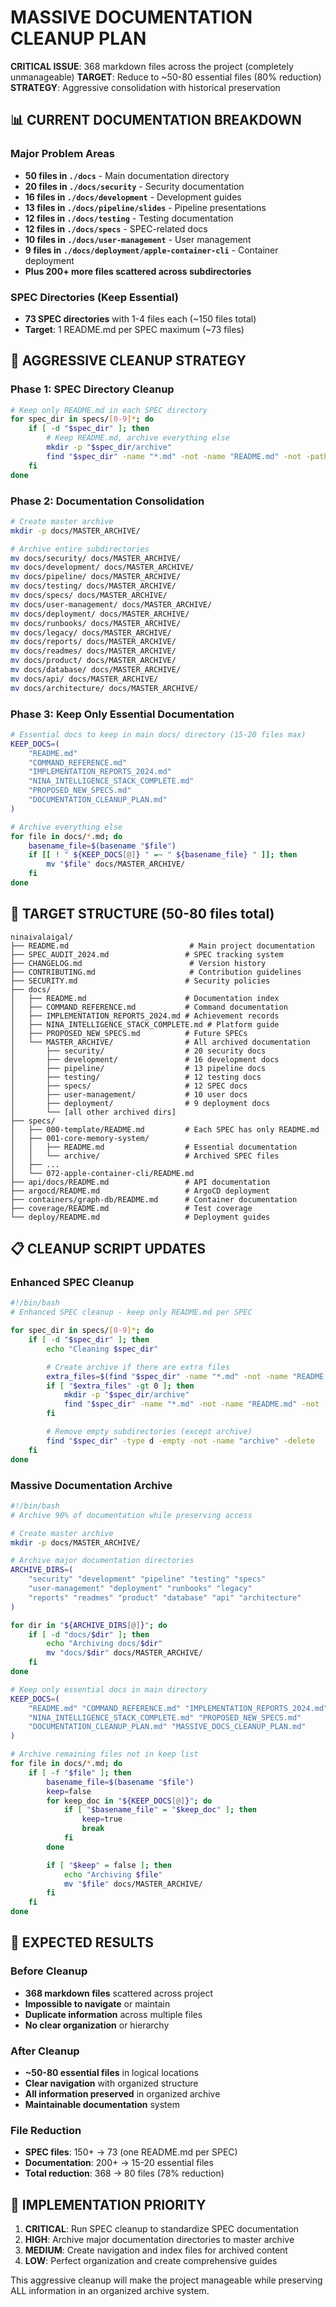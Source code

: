 # MASSIVE DOCUMENTATION CLEANUP PLAN

**CRITICAL ISSUE**: 368 markdown files across the project (completely unmanageable)
**TARGET**: Reduce to ~50-80 essential files (80% reduction)
**STRATEGY**: Aggressive consolidation with historical preservation

## 📊 **CURRENT DOCUMENTATION BREAKDOWN**

### **Major Problem Areas**
- **50 files in `./docs`** - Main documentation directory
- **20 files in `./docs/security`** - Security documentation
- **16 files in `./docs/development`** - Development guides
- **13 files in `./docs/pipeline/slides`** - Pipeline presentations
- **12 files in `./docs/testing`** - Testing documentation
- **12 files in `./docs/specs`** - SPEC-related docs
- **10 files in `./docs/user-management`** - User management
- **9 files in `./docs/deployment/apple-container-cli`** - Container deployment
- **Plus 200+ more files scattered across subdirectories**

### **SPEC Directories (Keep Essential)**
- **73 SPEC directories** with 1-4 files each (~150 files total)
- **Target**: 1 README.md per SPEC maximum (~73 files)

## 🚨 **AGGRESSIVE CLEANUP STRATEGY**

### **Phase 1: SPEC Directory Cleanup**
```bash
# Keep only README.md in each SPEC directory
for spec_dir in specs/[0-9]*; do
    if [ -d "$spec_dir" ]; then
        # Keep README.md, archive everything else
        mkdir -p "$spec_dir/archive"
        find "$spec_dir" -name "*.md" -not -name "README.md" -not -path "*/archive/*" -exec mv {} "$spec_dir/archive/" \;
    fi
done
```

### **Phase 2: Documentation Consolidation**
```bash
# Create master archive
mkdir -p docs/MASTER_ARCHIVE/

# Archive entire subdirectories
mv docs/security/ docs/MASTER_ARCHIVE/
mv docs/development/ docs/MASTER_ARCHIVE/
mv docs/pipeline/ docs/MASTER_ARCHIVE/
mv docs/testing/ docs/MASTER_ARCHIVE/
mv docs/specs/ docs/MASTER_ARCHIVE/
mv docs/user-management/ docs/MASTER_ARCHIVE/
mv docs/deployment/ docs/MASTER_ARCHIVE/
mv docs/runbooks/ docs/MASTER_ARCHIVE/
mv docs/legacy/ docs/MASTER_ARCHIVE/
mv docs/reports/ docs/MASTER_ARCHIVE/
mv docs/readmes/ docs/MASTER_ARCHIVE/
mv docs/product/ docs/MASTER_ARCHIVE/
mv docs/database/ docs/MASTER_ARCHIVE/
mv docs/api/ docs/MASTER_ARCHIVE/
mv docs/architecture/ docs/MASTER_ARCHIVE/
```

### **Phase 3: Keep Only Essential Documentation**
```bash
# Essential docs to keep in main docs/ directory (15-20 files max)
KEEP_DOCS=(
    "README.md"
    "COMMAND_REFERENCE.md"
    "IMPLEMENTATION_REPORTS_2024.md"
    "NINA_INTELLIGENCE_STACK_COMPLETE.md"
    "PROPOSED_NEW_SPECS.md"
    "DOCUMENTATION_CLEANUP_PLAN.md"
)

# Archive everything else
for file in docs/*.md; do
    basename_file=$(basename "$file")
    if [[ ! " ${KEEP_DOCS[@]} " =~ " ${basename_file} " ]]; then
        mv "$file" docs/MASTER_ARCHIVE/
    fi
done
```

## 🎯 **TARGET STRUCTURE (50-80 files total)**

```
ninaivalaigal/
├── README.md                           # Main project documentation
├── SPEC_AUDIT_2024.md                 # SPEC tracking system
├── CHANGELOG.md                        # Version history
├── CONTRIBUTING.md                     # Contribution guidelines
├── SECURITY.md                        # Security policies
├── docs/
│   ├── README.md                      # Documentation index
│   ├── COMMAND_REFERENCE.md           # Command documentation
│   ├── IMPLEMENTATION_REPORTS_2024.md # Achievement records
│   ├── NINA_INTELLIGENCE_STACK_COMPLETE.md # Platform guide
│   ├── PROPOSED_NEW_SPECS.md          # Future SPECs
│   └── MASTER_ARCHIVE/                # All archived documentation
│       ├── security/                  # 20 security docs
│       ├── development/               # 16 development docs
│       ├── pipeline/                  # 13 pipeline docs
│       ├── testing/                   # 12 testing docs
│       ├── specs/                     # 12 SPEC docs
│       ├── user-management/           # 10 user docs
│       ├── deployment/                # 9 deployment docs
│       └── [all other archived dirs]
├── specs/
│   ├── 000-template/README.md         # Each SPEC has only README.md
│   ├── 001-core-memory-system/
│   │   ├── README.md                  # Essential documentation
│   │   └── archive/                   # Archived SPEC files
│   ├── ...
│   └── 072-apple-container-cli/README.md
├── api/docs/README.md                 # API documentation
├── argocd/README.md                   # ArgoCD deployment
├── containers/graph-db/README.md      # Container documentation
├── coverage/README.md                 # Test coverage
└── deploy/README.md                   # Deployment guides
```

## 📋 **CLEANUP SCRIPT UPDATES**

### **Enhanced SPEC Cleanup**
```bash
#!/bin/bash
# Enhanced SPEC cleanup - keep only README.md per SPEC

for spec_dir in specs/[0-9]*; do
    if [ -d "$spec_dir" ]; then
        echo "Cleaning $spec_dir"

        # Create archive if there are extra files
        extra_files=$(find "$spec_dir" -name "*.md" -not -name "README.md" | wc -l)
        if [ "$extra_files" -gt 0 ]; then
            mkdir -p "$spec_dir/archive"
            find "$spec_dir" -name "*.md" -not -name "README.md" -not -path "*/archive/*" -exec mv {} "$spec_dir/archive/" \;
        fi

        # Remove empty subdirectories (except archive)
        find "$spec_dir" -type d -empty -not -name "archive" -delete
    fi
done
```

### **Massive Documentation Archive**
```bash
#!/bin/bash
# Archive 90% of documentation while preserving access

# Create master archive
mkdir -p docs/MASTER_ARCHIVE/

# Archive major documentation directories
ARCHIVE_DIRS=(
    "security" "development" "pipeline" "testing" "specs"
    "user-management" "deployment" "runbooks" "legacy"
    "reports" "readmes" "product" "database" "api" "architecture"
)

for dir in "${ARCHIVE_DIRS[@]}"; do
    if [ -d "docs/$dir" ]; then
        echo "Archiving docs/$dir"
        mv "docs/$dir" docs/MASTER_ARCHIVE/
    fi
done

# Keep only essential docs in main directory
KEEP_DOCS=(
    "README.md" "COMMAND_REFERENCE.md" "IMPLEMENTATION_REPORTS_2024.md"
    "NINA_INTELLIGENCE_STACK_COMPLETE.md" "PROPOSED_NEW_SPECS.md"
    "DOCUMENTATION_CLEANUP_PLAN.md" "MASSIVE_DOCS_CLEANUP_PLAN.md"
)

# Archive remaining files not in keep list
for file in docs/*.md; do
    if [ -f "$file" ]; then
        basename_file=$(basename "$file")
        keep=false
        for keep_doc in "${KEEP_DOCS[@]}"; do
            if [ "$basename_file" = "$keep_doc" ]; then
                keep=true
                break
            fi
        done

        if [ "$keep" = false ]; then
            echo "Archiving $file"
            mv "$file" docs/MASTER_ARCHIVE/
        fi
    fi
done
```

## 🎉 **EXPECTED RESULTS**

### **Before Cleanup**
- **368 markdown files** scattered across project
- **Impossible to navigate** or maintain
- **Duplicate information** across multiple files
- **No clear organization** or hierarchy

### **After Cleanup**
- **~50-80 essential files** in logical locations
- **Clear navigation** with organized structure
- **All information preserved** in organized archive
- **Maintainable documentation** system

### **File Reduction**
- **SPEC files**: 150+ → 73 (one README.md per SPEC)
- **Documentation**: 200+ → 15-20 essential files
- **Total reduction**: 368 → 80 files (78% reduction)

## 🚀 **IMPLEMENTATION PRIORITY**

1. **CRITICAL**: Run SPEC cleanup to standardize SPEC documentation
2. **HIGH**: Archive major documentation directories to master archive
3. **MEDIUM**: Create navigation and index files for archived content
4. **LOW**: Perfect organization and create comprehensive guides

This aggressive cleanup will make the project manageable while preserving ALL information in an organized archive system.
